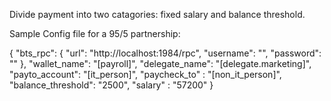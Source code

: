 Divide payment into two catagories: fixed salary and balance threshold.

Sample Config file for a 95/5 partnership:

{
  "bts_rpc": {
    "url": "http://localhost:1984/rpc",
    "username": "",
    "password": ""
  },
  "wallet_name": "[payroll]",
  "delegate_name": "[delegate.marketing]",
  "payto_account": "[it_person]",
  "paycheck_to" : "[non_it_person]",
  "balance_threshold": "2500",
  "salary" : "57200"
}


